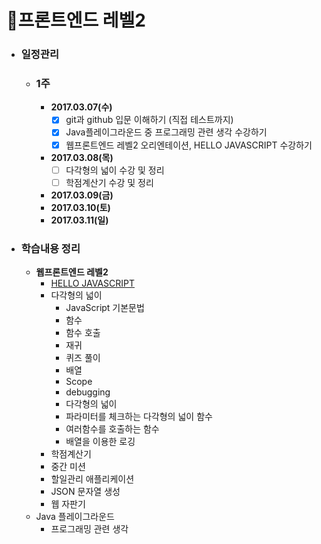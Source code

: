 # 프론트엔드 레벨2

- ### 일정관리

  - ### 1주

    - **2017.03.07(수)**
      - [x] git과 github 입문 이해하기 (직접 테스트까지)
      - [x] Java플레이그라운드 중 프로그래밍 관련 생각 수강하기
      - [x] 웹프론트엔드 레벨2 오리엔테이션, HELLO JAVASCRIPT 수강하기
    - **2017.03.08(목)**
      - [ ] 다각형의 넓이 수강 및 정리
      - [ ] 학점계산기 수강 및 정리
    - **2017.03.09(금)**
    - **2017.03.10(토)**
    - **2017.03.11(일)**

- ### 학습내용 정리

  - **웹프론트엔드 레벨2**
    - [HELLO JAVASCRIPT](https://github.com/antaehyeon/javascript-review/blob/ae3ab749485e1ac5d22e87fc612c0a8574417440/README/HELLO_JAVASCRIPT.md)
    - 다각형의 넓이
      - JavaScript 기본문법
      - 함수
      - 함수 호출
      - 재귀
      - 퀴즈 풀이
      - 배열
      - Scope
      - debugging
      - 다각형의 넓이
      - 파라미터를 체크하는 다각형의 넓이 함수
      - 여러함수를 호출하는 함수
      - 배열을 이용한 로깅
    - 학점계산기
    - 중간 미션
    - 할일관리 애플리케이션
    - JSON 문자열 생성
    - 웹 자판기
  - Java 플레이그라운드
    - 프로그래밍 관련 생각